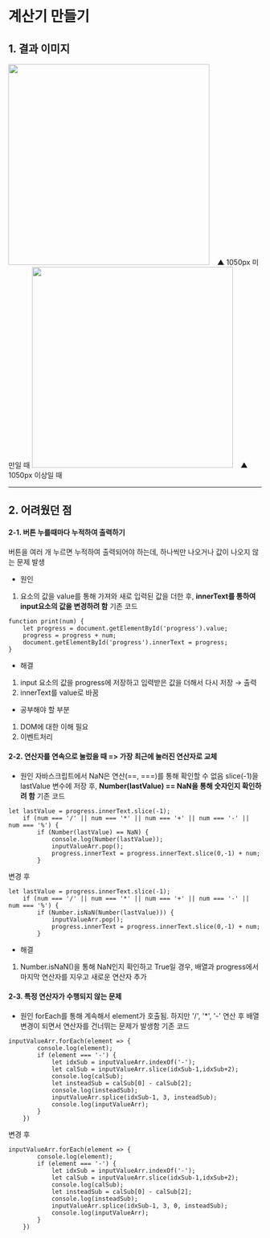 # 계산기 만들기
## 1. 결과 이미지
<img src="https://user-images.githubusercontent.com/68562176/103666282-c654fc80-4fb7-11eb-8ffa-3b087e834405.PNG" width="400px">
&nbsp;&nbsp; ▲ 1050px 미만일 때
<img src="https://user-images.githubusercontent.com/68562176/103666293-cb19b080-4fb7-11eb-9a7e-05f780c8ae8c.PNG" width = "400px">
&nbsp;&nbsp; ▲ 1050px 이상일 때

---
## 2. 어려웠던 점
#### 2-1. 버튼 누를때마다 누적하여 출력하기
버튼을 여러 개 누르면 누적하여 출력되어야 하는데, 하나씩만 나오거나 값이 나오지 않는 문제 발생
- 원인
1) 요소의 값을 value를 통해 가져와 새로 입력된 값을 더한 후, **innerText를 통하여 input요소의 값을 변경하려 함**
기존 코드
```
function print(num) {
    let progress = document.getElementById('progress').value;
    progress = progress + num;
    document.getElementById('progress').innerText = progress;
}
```
- 해결
1) input 요소의 값을 progress에 저장하고 입력받은 값을 더해서 다시 저장 → 출력
2) innerText를 value로 바꿈
- 공부해야 할 부분
1) DOM에 대한 이해 필요
2) 이벤트처리

#### 2-2. 연산자를 연속으로 눌렀을 때 => 가장 최근에 눌러진 연산자로 교체
- 원인
자바스크립트에서 NaN은 연산(==, ===)를 통해 확인할 수 없음
slice(-1)을 lastValue 변수에 저장 후, **Number(lastValue) == NaN을 통해 숫자인지 확인하려 함**
기존 코드
```
let lastValue = progress.innerText.slice(-1);
    if (num === '/' || num === '*' || num === '+' || num === '-' || num === '%') {
        if (Number(lastValue) == NaN) {
            console.log(Number(lastValue));
            inputValueArr.pop();
            progress.innerText = progress.innerText.slice(0,-1) + num;
        }
```
변경 후
```
let lastValue = progress.innerText.slice(-1);
    if (num === '/' || num === '*' || num === '+' || num === '-' || num === '%') {
        if (Number.isNaN(Number(lastValue))) {
            inputValueArr.pop();
            progress.innerText = progress.innerText.slice(0,-1) + num;
        }
```
- 해결
1) Number.isNaN()을 통해 NaN인지 확인하고 True일 경우, 배열과 progress에서 마지막 연산자를 지우고 새로운 연산자 추가

#### 2-3. 특정 연산자가 수행되지 않는 문제
- 원인
forEach를 통해 계속해서 element가 호출됨. 하지만 '/', '*', '-' 연산 후 배열 변경이 되면서 연산자를 건너뛰는 문제가 발생함
기존 코드
```
inputValueArr.forEach(element => {
        console.log(element);
        if (element === '-') {
            let idxSub = inputValueArr.indexOf('-');
            let calSub = inputValueArr.slice(idxSub-1,idxSub+2);
            console.log(calSub);
            let insteadSub = calSub[0] - calSub[2];
            console.log(insteadSub);
            inputValueArr.splice(idxSub-1, 3, insteadSub);
            console.log(inputValueArr);
        }
    })
```
변경 후
```
inputValueArr.forEach(element => {
        console.log(element);
        if (element === '-') {
            let idxSub = inputValueArr.indexOf('-');
            let calSub = inputValueArr.slice(idxSub-1,idxSub+2);
            console.log(calSub);
            let insteadSub = calSub[0] - calSub[2];
            console.log(insteadSub);
            inputValueArr.splice(idxSub-1, 3, 0, insteadSub);
            console.log(inputValueArr);
        }
    })
```